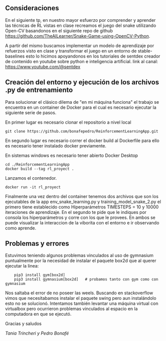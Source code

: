 ## Consideraciones

En el siguiente tp, en nuestro mayor esfuerzo por comprender y aprender las técnicas de RL vistas en clase recreamos el juego del snake utilizando Open-CV basandonos en el siguiente repo de github https://github.com/TheAILearner/Snake-Game-using-OpenCV-Python.

A partir del mismo buscamos implementar un modelo de aprendizaje por refuerzos visto en clase y transformar el juego en un entorno de stable-baselines esto lo hicimos apoyandonos en los tutoriales de sentdex creador de contenido en youtube sobre python e inteligencia artificial. 
link al canal: https://www.youtube.com/@sentdex


## Creación del entorno y ejecución de los archivos .py de entrenamiento

Para solucionar el clásico dilema de "en mi máquina funciona" el trabajo se encuentra en un container de Docker para el cual es necesario ejecutar la siguiente serie de pasos.

En primer lugar es necesario clonar el repositorio a nivel local 

```
git clone https://github.com/bonafepedro/ReinforcementLearningApp.git
```

En segundo lugar es necesario correr el docker build al Dockerfile para ello es necesario tener instalado docker previamente. 

En sistemas windows es necesario tener abierto Docker Desktop

```
cd ./ReinforcementLearningApp
docker build --tag rl_proyect .
```

Lanzamos el contenedor.

```
docker run -it rl_proyect
```

Finalmente una vez dentro del container tenemos dos archivos que son los ejecutables de la app env_snake_learning.py y training_model_snake_2.py el primero tiene establecido como Hiperparámetros TIMESTEPS = 10 y 10000 iteraciones de aprendizaje. En el segundo te pide que le indiques por consola los hiperparámetros y corre con los que le provees. 
En ambos se puede visualizar la interaccion de la viborita con el entorno e ir observando como aprende. 

## Problemas y errores 
Estuvimos teniendo algunos problemas vinculados al uso de gymnasium puntualmente por la necesidad de instalar el paquete box2d que al querer ejecutar la linea:
```
    pip3 install gym[box2d]   
    pip3 install gymnasium[box2d]   # probamos tanto con gym como con gymnasium
```
Nos saltaba el error de no poseer las weels. Buscando en stackoverflow vimos que necesitabamos instalar el paquete swing pero aun instalándolo esto no se solucionó. Intentamos también levantar una máquina virtual con virtualbox pero ocurrieron problemas vinculados al espacio en la computadora en que se ejecutó. 



Gracias y saludos

*Tania Trincheri y Pedro Bonafé*

